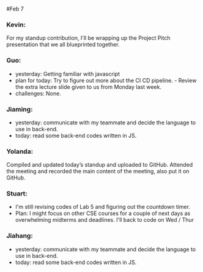 #Feb 7

### Kevin:
For my standup contribution, I'll be wrapping up the Project Pitch presentation that we all blueprinted together.

### Guo:
- yesterday:     Getting familiar with javascript
- plan for today: Try to figure out more about the CI CD pipeline. - Review the extra lecture slide given to us from Monday last week.
- challenges: None.


### Jiaming:
- yesterday: communicate with my teammate and decide the language to use in back-end.
- today: read some back-end codes written in JS.

### Yolanda:
Compiled and updated today’s standup and uploaded to GitHub. Attended the meeting and recorded the main content of the meeting, also put it on GitHub.

### Stuart:
- I'm still revising codes of Lab 5 and figuring out the countdown timer.
- Plan: I might focus on other CSE courses for a couple of next days as overwhelming midterms and deadlines. I'll back to code on Wed / Thur

### Jiahang:
- yesterday: communicate with my teammate and decide the language to use in back-end.
- today: read some back-end codes written in JS.
